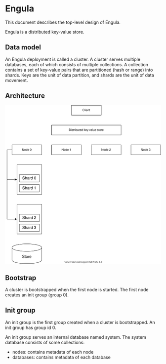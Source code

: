 # Engula

This document describes the top-level design of Engula.

Engula is a distributed key-value store.

## Data model

An Engula deployment is called a cluster. A cluster serves multiple databases, each of which consists of multiple collections. A collection contains a set of key-value pairs that are partitioned (hash or range) into shards. Keys are the unit of data partition, and shards are the unit of data movement.

## Architecture

![Architecture](architecture.drawio.svg)

## Bootstrap

A cluster is bootstrapped when the first node is started. The first node creates an init group (group 0).

## Init group

An init group is the first group created when a cluster is bootstrapped. An init group has group id 0.

An init group serves an internal database named system. The system database consists of some collections:

- nodes: contains metadata of each node
- databases: contains metadata of each database